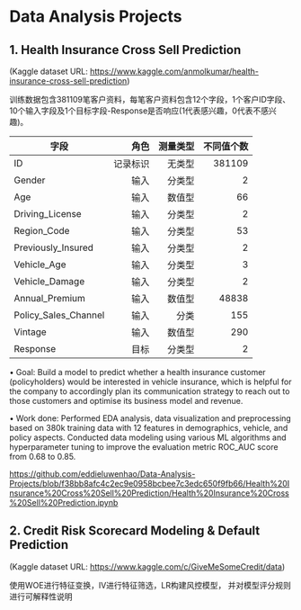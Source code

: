 # Data Analysis Projects
## 1. Health Insurance Cross Sell Prediction 
(Kaggle dataset URL: https://www.kaggle.com/anmolkumar/health-insurance-cross-sell-prediction)

训练数据包含381109笔客户资料，每笔客户资料包含12个字段，1个客户ID字段、10个输入字段及1个目标字段-Response是否响应(1代表感兴趣，0代表不感兴趣)。

字段|角色|测量类型|不同值个数
---|---:|--:|--:
ID |记录标识|无类型|381109
Gender |输入|分类型|2
Age |输入|数值型|66
Driving_License |输入|分类型|2
Region_Code |输入|分类型|53
Previously_Insured |输入|分类型|2
Vehicle_Age |输入|分类型|3
Vehicle_Damage |输入|分类型|2
Annual_Premium |输入|数值型|48838
Policy_Sales_Channel |输入|分类|155
Vintage |输入|数值型|290
Response |目标|分类型|2

•	Goal: Build a model to predict whether a health insurance customer (policyholders) would be interested in vehicle insurance, which is helpful for the company to accordingly plan its communication strategy to reach out to those customers and optimise its business model and revenue.

•	Work done: Performed EDA analysis, data visualization and preprocessing based on 380k training data with 12 features in demographics, vehicle, and policy aspects. Conducted data modeling using various ML algorithms and hyperparameter tuning to improve the evaluation metric ROC_AUC score from 0.68 to 0.85.

https://github.com/eddieluwenhao/Data-Analysis-Projects/blob/f38bb8afc4c2ec9e0958bcbee7c3edc650f9fb66/Health%20Insurance%20Cross%20Sell%20Prediction/Health%20Insurance%20Cross%20Sell%20Prediction.ipynb


## 2. Credit Risk Scorecard Modeling & Default Prediction
(Kaggle dataset URL: https://www.kaggle.com/c/GiveMeSomeCredit/data)

使用WOE进行特征变换，IV进行特征筛选，LR构建风控模型， 并对模型评分规则进行可解释性说明

